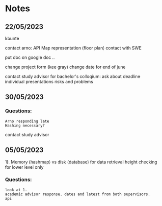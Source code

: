 # Notes

## 22/05/2023

kbunte

contact arno:
API
Map representation (floor plan)
contact with SWE

put doc on google doc ..

change project form (kee gray)
change date for end of june

contact study advisor for bachelor's colloqium:
    ask about deadline
    individual presentations
    risks and problems

## 30/05/2023

### Questions: 
    Arno responding late
    Hashing necessary?

contact study advisor

## 05/05/2023

1). Memory (hashmap) vs disk (database) for data retrieval
height checking for lower level only

### Questions: 
    look at 1.
    academic advisor response, dates and latest from both supervisors.
    api 
